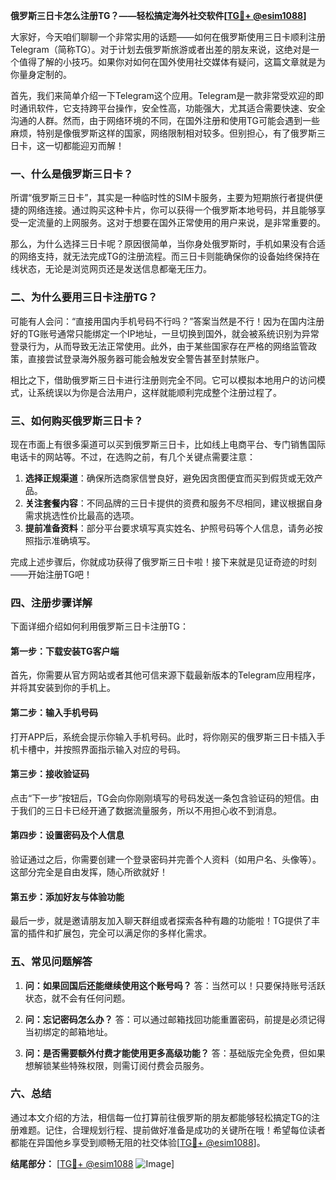 **俄罗斯三日卡怎么注册TG？——轻松搞定海外社交软件[[TG💪+ @esim1088](https://t.me/s/esim1088)]**

大家好，今天咱们聊聊一个非常实用的话题——如何在俄罗斯使用三日卡顺利注册Telegram（简称TG）。对于计划去俄罗斯旅游或者出差的朋友来说，这绝对是一个值得了解的小技巧。如果你对如何在国外使用社交媒体有疑问，这篇文章就是为你量身定制的。

首先，我们来简单介绍一下Telegram这个应用。Telegram是一款非常受欢迎的即时通讯软件，它支持跨平台操作，安全性高，功能强大，尤其适合需要快速、安全沟通的人群。然而，由于网络环境的不同，在国外注册和使用TG可能会遇到一些麻烦，特别是像俄罗斯这样的国家，网络限制相对较多。但别担心，有了俄罗斯三日卡，这一切都能迎刃而解！

### 一、什么是俄罗斯三日卡？

所谓“俄罗斯三日卡”，其实是一种临时性的SIM卡服务，主要为短期旅行者提供便捷的网络连接。通过购买这种卡片，你可以获得一个俄罗斯本地号码，并且能够享受一定流量的上网服务。这对于想要在国外正常使用的用户来说，是非常重要的。

那么，为什么选择三日卡呢？原因很简单，当你身处俄罗斯时，手机如果没有合适的网络支持，就无法完成TG的注册流程。而三日卡则能确保你的设备始终保持在线状态，无论是浏览网页还是发送信息都毫无压力。

### 二、为什么要用三日卡注册TG？

可能有人会问：“直接用国内手机号码不行吗？”答案当然是不行！因为在国内注册好的TG账号通常只能绑定一个IP地址，一旦切换到国外，就会被系统识别为异常登录行为，从而导致无法正常使用。此外，由于某些国家存在严格的网络监管政策，直接尝试登录海外服务器可能会触发安全警告甚至封禁账户。

相比之下，借助俄罗斯三日卡进行注册则完全不同。它可以模拟本地用户的访问模式，让系统误以为你是合法用户，这样就能顺利完成整个注册过程了。

### 三、如何购买俄罗斯三日卡？

现在市面上有很多渠道可以买到俄罗斯三日卡，比如线上电商平台、专门销售国际电话卡的网站等。不过，在选购之前，有几个关键点需要注意：

1. **选择正规渠道**：确保所选商家信誉良好，避免因贪图便宜而买到假货或无效产品。
2. **关注套餐内容**：不同品牌的三日卡提供的资费和服务不尽相同，建议根据自身需求挑选性价比最高的选项。
3. **提前准备资料**：部分平台要求填写真实姓名、护照号码等个人信息，请务必按照指示准确填写。

完成上述步骤后，你就成功获得了俄罗斯三日卡啦！接下来就是见证奇迹的时刻——开始注册TG吧！

### 四、注册步骤详解

下面详细介绍如何利用俄罗斯三日卡注册TG：

#### 第一步：下载安装TG客户端
首先，你需要从官方网站或者其他可信来源下载最新版本的Telegram应用程序，并将其安装到你的手机上。

#### 第二步：输入手机号码
打开APP后，系统会提示你输入手机号码。此时，将你刚买的俄罗斯三日卡插入手机卡槽中，并按照界面指示输入对应的号码。

#### 第三步：接收验证码
点击“下一步”按钮后，TG会向你刚刚填写的号码发送一条包含验证码的短信。由于我们的三日卡已经开通了数据流量服务，所以不用担心收不到消息。

#### 第四步：设置密码及个人信息
验证通过之后，你需要创建一个登录密码并完善个人资料（如用户名、头像等）。这部分完全是自由发挥，随心所欲就好！

#### 第五步：添加好友与体验功能
最后一步，就是邀请朋友加入聊天群组或者探索各种有趣的功能啦！TG提供了丰富的插件和扩展包，完全可以满足你的多样化需求。

### 五、常见问题解答

1. **问：如果回国后还能继续使用这个账号吗？**
   答：当然可以！只要保持账号活跃状态，就不会有任何问题。

2. **问：忘记密码怎么办？**
   答：可以通过邮箱找回功能重置密码，前提是必须记得当初绑定的邮箱地址。

3. **问：是否需要额外付费才能使用更多高级功能？**
   答：基础版完全免费，但如果想解锁某些特殊权限，则需订阅付费会员服务。

### 六、总结

通过本文介绍的方法，相信每一位打算前往俄罗斯的朋友都能够轻松搞定TG的注册难题。记住，合理规划行程、提前做好准备是成功的关键所在哦！希望每位读者都能在异国他乡享受到顺畅无阻的社交体验[[TG💪+ @esim1088](https://t.me/s/esim1088)]。

**结尾部分：**
[[TG💪+ @esim1088](https://t.me/s/esim1088) ![Image](https://i.postimg.cc/4NQfJmqS/Snipaste-2025-05-13-00-14-12.png)]